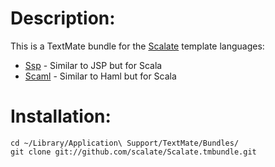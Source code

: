 # Description:

This is a TextMate  bundle for the [Scalate](http://scalate.fusesource.org) template
languages:

* [Ssp](http://scalate.fusesource.org/documentation/ssp-reference.html) - Similar to JSP but for Scala
* [Scaml](http://scalate.fusesource.org/documentation/scaml-reference.html) - Similar to Haml but for Scala

# Installation:

    cd ~/Library/Application\ Support/TextMate/Bundles/
    git clone git://github.com/scalate/Scalate.tmbundle.git

